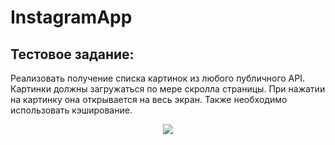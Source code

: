 # InstagramApp

## Тестовое задание: 
Реализовать получение списка картинок из любого публичного API. Картинки должны загружаться по мере скролла страницы. 
При нажатии на картинку она открывается на весь экран. Также необходимо использовать кэширование.





<p align="center">
  <img src="https://user-images.githubusercontent.com/56907578/161549838-1995fee3-74ea-46f2-bcce-99c46bd2f786.gif">
</p>




